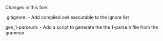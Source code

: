 Changes in this fork

 .gitignore:
    - Add compiled owl executable to the ignore list

gen_1-parse.sh:
    - Add a script to generate the the 1-parse.h file from the grammar
